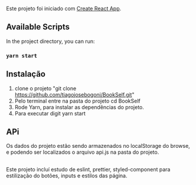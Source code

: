Este projeto foi iniciado com  [Create React App](https://github.com/facebook/create-react-app).

## Available Scripts

In the project directory, you can run:

### `yarn start`


## Instalação

1) clone o projeto "git clone https://github.com/tiagojosebogoni/BookSelf.git"
2) Pelo terminal entre na pasta do projeto cd BookSelf
3) Rode Yarn, para instalar as dependências do projeto.
4) Para executar digit yarn start

## APi
Os dados do projeto estão sendo armazenados no localStorage do browse, e podendo ser localizados o arquivo api.js na pasta do projeto.

##
Este projeto incluí estudo de eslint, prettier, styled-component para estilização do botões, inputs e estilos das página.
